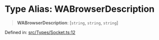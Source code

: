 # Type Alias: WABrowserDescription

> **WABrowserDescription**: \[`string`, `string`, `string`\]

Defined in: [src/Types/Socket.ts:12](https://github.com/Fokusdotid/bail/blob/99acc683da8779d62a0509bb4108fdb35cb2b061/src/Types/Socket.ts#L12)

